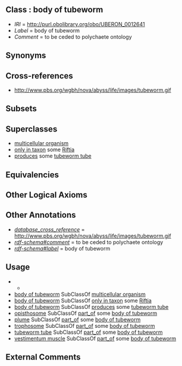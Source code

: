 
## Class : body of tubeworm

 * *IRI* = http://purl.obolibrary.org/obo/UBERON_0012641
 * *Label* = body of tubeworm
 * *Comment* = to be ceded to polychaete ontology

## Synonyms


## Cross-references

 * http://www.pbs.org/wgbh/nova/abyss/life/images/tubeworm.gif

## Subsets


## Superclasses

 * [multicellular organism](../../UBERON/68/UBERON_0000468.md)
 * [only in taxon](../../RO/60/RO_0002160.md) some [Riftia](../../NCBITaxon/25/NCBITaxon_6425.md)
 * [produces](../../RO/00/RO_0003000.md) some [tubeworm tube](../../UBERON/46/UBERON_0012646.md)

## Equivalencies


## Other Logical Axioms


## Other Annotations

 * *[database_cross_reference](../../ef/oboInOwl#hasDbXref.md)* = http://www.pbs.org/wgbh/nova/abyss/life/images/tubeworm.gif
 * *[rdf-schema#comment](../../nt/rdf-schema#comment.md)* = to be ceded to polychaete ontology
 * *[rdf-schema#label](../../el/rdf-schema#label.md)* = body of tubeworm

## Usage

 * -
 * [body of tubeworm](../../UBERON/41/UBERON_0012641.md) SubClassOf [multicellular organism](../../UBERON/68/UBERON_0000468.md)
 * [body of tubeworm](../../UBERON/41/UBERON_0012641.md) SubClassOf [only in taxon](../../RO/60/RO_0002160.md) some [Riftia](../../NCBITaxon/25/NCBITaxon_6425.md)
 * [body of tubeworm](../../UBERON/41/UBERON_0012641.md) SubClassOf [produces](../../RO/00/RO_0003000.md) some [tubeworm tube](../../UBERON/46/UBERON_0012646.md)
 * [opisthosome](../../UBERON/45/UBERON_0012645.md) SubClassOf [part_of](../../BFO/50/BFO_0000050.md) some [body of tubeworm](../../UBERON/41/UBERON_0012641.md)
 * [plume](../../UBERON/43/UBERON_0012643.md) SubClassOf [part_of](../../BFO/50/BFO_0000050.md) some [body of tubeworm](../../UBERON/41/UBERON_0012641.md)
 * [trophosome](../../UBERON/44/UBERON_0012644.md) SubClassOf [part_of](../../BFO/50/BFO_0000050.md) some [body of tubeworm](../../UBERON/41/UBERON_0012641.md)
 * [tubeworm tube](../../UBERON/46/UBERON_0012646.md) SubClassOf [part_of](../../BFO/50/BFO_0000050.md) some [body of tubeworm](../../UBERON/41/UBERON_0012641.md)
 * [vestimentum muscle](../../UBERON/42/UBERON_0012642.md) SubClassOf [part_of](../../BFO/50/BFO_0000050.md) some [body of tubeworm](../../UBERON/41/UBERON_0012641.md)

## External Comments

